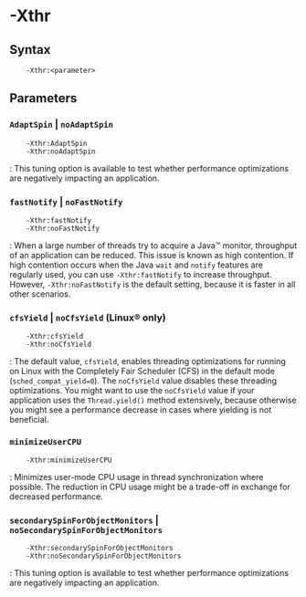 <!--
* Copyright (c) 2017, 2022 IBM Corp. and others
*
* This program and the accompanying materials are made
* available under the terms of the Eclipse Public License 2.0
* which accompanies this distribution and is available at
* https://www.eclipse.org/legal/epl-2.0/ or the Apache
* License, Version 2.0 which accompanies this distribution and
* is available at https://www.apache.org/licenses/LICENSE-2.0.
*
* This Source Code may also be made available under the
* following Secondary Licenses when the conditions for such
* availability set forth in the Eclipse Public License, v. 2.0
* are satisfied: GNU General Public License, version 2 with
* the GNU Classpath Exception [1] and GNU General Public
* License, version 2 with the OpenJDK Assembly Exception [2].
*
* [1] https://www.gnu.org/software/classpath/license.html
* [2] http://openjdk.java.net/legal/assembly-exception.html
*
* SPDX-License-Identifier: EPL-2.0 OR Apache-2.0 OR GPL-2.0 WITH
* Classpath-exception-2.0 OR LicenseRef-GPL-2.0 WITH Assembly-exception
-->

# -Xthr 


## Syntax

        -Xthr:<parameter>

## Parameters

### `AdaptSpin` | `noAdaptSpin`

        -Xthr:AdaptSpin
        -Xthr:noAdaptSpin

: This tuning option is available to test whether performance optimizations are negatively impacting an application.

### `fastNotify` | `noFastNotify`

        -Xthr:fastNotify
        -Xthr:noFastNotify

: When a large number of threads try to acquire a Java&trade; monitor, throughput of an application can be reduced. This issue is known as high contention. If high contention occurs when the Java `wait` and `notify` features are regularly used, you can use `-Xthr:fastNotify` to increase throughput. However, `-Xthr:noFastNotify` is the default setting, because it is faster in all other scenarios.

### `cfsYield` | `noCfsYield` (Linux&reg; only)

        -Xthr:cfsYield
        -Xthr:noCfsYield

: The default value, `cfsYield`, enables threading optimizations for running on Linux with the Completely Fair Scheduler (CFS) in the default mode (`sched_compat_yield=0`). The `noCfsYield` value disables these threading optimizations. You might want to use the `noCfsYield` value if your application uses the `Thread.yield()` method extensively, because otherwise you might see a performance decrease in cases where yielding is not beneficial.

### `minimizeUserCPU`

        -Xthr:minimizeUserCPU

: Minimizes user-mode CPU usage in thread synchronization where possible. The reduction in CPU usage might be a trade-off in exchange for decreased performance.

### `secondarySpinForObjectMonitors` | `noSecondarySpinForObjectMonitors`

        -Xthr:secondarySpinForObjectMonitors
        -Xthr:noSecondarySpinForObjectMonitors

: This tuning option is available to test whether performance optimizations are negatively impacting an application.



<!-- ==== END OF TOPIC ==== xthr.md ==== -->

